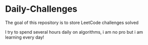 # Daily-Challenges
The goal of this repository is to store LeetCode challenges solved

I try to spend several hours daily on algorithms, i am no pro but i am learning every day!
